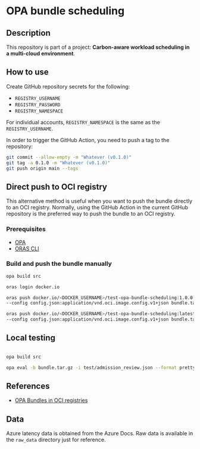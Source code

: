 # OPA bundle scheduling

## Description

This repository is part of a project: **Carbon-aware workload scheduling in a multi-cloud environment**.

## How to use

Create GitHub repository secrets for the following:
- `REGISTRY_USERNAME`
- `REGISTRY_PASSWORD`
- `REGISTRY_NAMESPACE`

For individual accounts, `REGISTRY_NAMESPACE` is the same as the `REGISTRY_USERNAME`.

In order to trigger the GitHub Action, you need to push a tag to the repository:
```bash
git commit --allow-empty -m "Whatever (v0.1.0)"
git tag -a 0.1.0 -m "Whatever (v0.1.0)"
git push origin main --tags
```

## Direct push to OCI registry

This alternative method is useful when you want to push the bundle directly to an OCI registry. 
Normally, using the GitHub Action in the current GitHub repository is the preferred way to push the bundle to an OCI registry.

### Prerequisites
- [OPA](https://www.openpolicyagent.org/docs/latest/#running-opa)
- [ORAS CLI](https://oras.land/docs/installation)

### Build and push the bundle manually

```bash
opa build src
```

```bash
oras login docker.io
```

```bash
oras push docker.io/<DOCKER_USERNAME>/test-opa-bundle-scheduling:1.0.0 \
--config config.json:application/vnd.oci.image.config.v1+json bundle.tar.gz:application/vnd.oci.image.layer.v1.tar+gzip

oras push docker.io/<DOCKER_USERNAME>/test-opa-bundle-scheduling:latest \
--config config.json:application/vnd.oci.image.config.v1+json bundle.tar.gz:application/vnd.oci.image.layer.v1.tar+gzip
```

## Local testing

```bash

opa build src

opa eval -b bundle.tar.gz -i test/admission_review.json --format pretty "data.system"

```

## References

- [OPA Bundles in OCI registries](https://www.openpolicyagent.org/docs/latest/management-bundles/#oci-registry)

## Data

Azure latency data is obtained from the Azure Docs.
Raw data is available in the `raw_data` directory just for reference.
